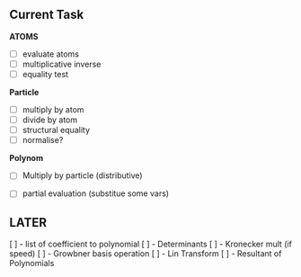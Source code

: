 ## Current Task

**ATOMS**
- [ ] evaluate atoms
- [ ] multiplicative inverse
- [ ] equality test

**Particle**
- [ ] multiply by atom
- [ ] divide by atom
- [ ] structural equality
- [ ] normalise?

**Polynom**
- [ ] Multiply by particle (distributive)
- [ ] partial evaluation (substitue some vars)


## LATER
[ ] - list of coefficient to polynomial
[ ] - Determinants
[ ] - Kronecker mult (if speed)
[ ] - Growbner basis operation
[ ] - Lin Transform
[ ] - Resultant of Polynomials